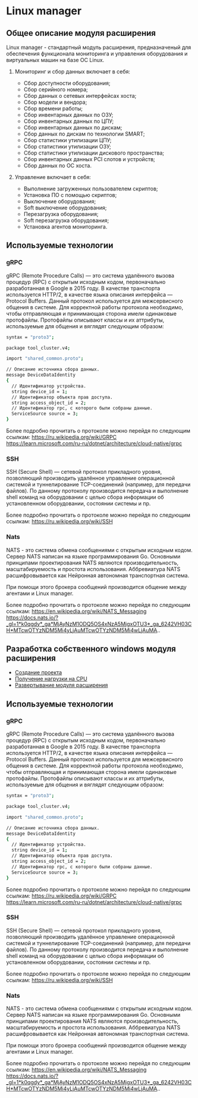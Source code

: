 # Linux manager

## Общее описание модуля расширения

Linux manager - стандартный модуль расширения, предназначеный для обеспечения функционала мониторинга и управления оборудования и виртуальных машин на базе ОС Linux.

1) Мониторинг и сбор данных включает в себя:

   * Сбор доступности оборудования;
   * Сбор серийного номера;
   * Сбор данных о сетевых интерфейсах хоста;
   * Сбор модели и вендора;
   * Сбор времени работы;
   * Сбор инвентарных данных по ОЗУ;
   * Сбор инвентарных данных по ЦПУ;
   * Сбор инвентарных данных по дискам;
   * Сбор данных по дискам по технологии SMART;
   * Сбор статистики утилизации ЦПУ;
   * Сбор статистики утилизации ОЗУ;
   * Сбор статистики утилизации дискового пространства;
   * Сбор инвентарных данных PCI слотов и устройств;
   * Сбор данных по ОС хоста.

2) Управление включает в себя:

   * Выполнение загруженных пользователем скриптов;
   * Установка ПО с помощью скриптов;
   * Выключение оборудования;
   * Soft выключение оборудования;
   * Перезагрузка оборудования;
   * Soft перезагрузка оборудования;
   * Установка агентов мониторинга.
## Используемые технологии

### gRPC

gRPC (Remote Procedure Calls) — это система удалённого вызова процедур (RPC) с открытым исходным кодом, первоначально разработанная в Google в 2015 году. В качестве транспорта используется HTTP/2, в качестве языка описания интерфейса — Protocol Buffers.
Данный протокол используется для межсервисного общения в системе. Для корректной работы протокола необходимо, чтобы отправляющая и принимающая сторона имели одинаковые протофайлы. Протофайлы описывают классы и их аттрибуты, используемые для общения и вяглядят следующим образом:
```bash
syntax = "proto3";

package tool_cluster.v4;

import "shared_common.proto";

// Описание источника сбора данных.
message DeviceDataIdentity
{
  // Идентификатор устройства.
  string device_id = 1;
  // Идентификатор объекта прав доступа.
  string access_object_id = 2;
  // Идентификатор rpc, с которого были собраны данные.
  ServiceSource source = 3;
}
```

Более подробно прочитать о протоколе можно перейдя по следующим ссылкам:
https://ru.wikipedia.org/wiki/GRPC
https://learn.microsoft.com/ru-ru/dotnet/architecture/cloud-native/grpc

### SSH
SSH (Secure Shell) — сетевой протокол прикладного уровня, позволяющий производить удалённое управление операционной системой и туннелирование TCP-соединений (например, для передачи файлов).
По данному протоколу производится передача и выполнение shell команд на оборудовании с целью сбора информации об установленном оборудовании, состоянии системы и пр.

Более подробно прочитать о протоколе можно перейдя по следующим ссылкам:
https://ru.wikipedia.org/wiki/SSH

### Nats
NATS - это система обмена сообщениями с открытым исходным кодом. Сервер NATS написан на языке программирования Go. 
Основными принципами проектирования NATS являются производительность, масштабируемость и простота использования. Аббревиатура NATS расшифровывается как Нейронная автономная транспортная система.

При помощи этого брокера сообщений производится общение между агентами и Linux manager.

Более подробно прочитать о протоколе можно перейдя по следующим ссылкам:
https://en.wikipedia.org/wiki/NATS_Messaging
https://docs.nats.io/?_gl=1*k0qgdy*_ga*MjAyNzM1ODQ5OS4xNzA5MjgxOTU3*_ga_6242VH03CH*MTcwOTYzNDM5Mi4yLjAuMTcwOTYzNDM5Mi4wLjAuMA..

## Разработка собственного windows модуля расширения

* [Создание проекта](./dotnet/create_project/README.md)
* [Получение нагрузки на CPU](./dotnet/cpu_utilization/README.md)
* [Развертывание модуля расширения](./dotnet/deploy/README.md)

## Используемые технологии

### gRPC

gRPC (Remote Procedure Calls) — это система удалённого вызова процедур (RPC) с открытым исходным кодом, первоначально разработанная в Google в 2015 году. В качестве транспорта используется HTTP/2, в качестве языка описания интерфейса — Protocol Buffers.
Данный протокол используется для межсервисного общения в системе. Для корректной работы протокола необходимо, чтобы отправляющая и принимающая сторона имели одинаковые протофайлы. Протофайлы описывают классы и их аттрибуты, используемые для общения и вяглядят следующим образом:
```bash
syntax = "proto3";

package tool_cluster.v4;

import "shared_common.proto";

// Описание источника сбора данных.
message DeviceDataIdentity
{
  // Идентификатор устройства.
  string device_id = 1;
  // Идентификатор объекта прав доступа.
  string access_object_id = 2;
  // Идентификатор rpc, с которого были собраны данные.
  ServiceSource source = 3;
}
```

Более подробно прочитать о протоколе можно перейдя по следующим ссылкам:
https://ru.wikipedia.org/wiki/GRPC
https://learn.microsoft.com/ru-ru/dotnet/architecture/cloud-native/grpc

### SSH
SSH (Secure Shell) — сетевой протокол прикладного уровня, позволяющий производить удалённое управление операционной системой и туннелирование TCP-соединений (например, для передачи файлов).
По данному протоколу производится передача и выполнение shell команд на оборудовании с целью сбора информации об установленном оборудовании, состоянии системы и пр.

Более подробно прочитать о протоколе можно перейдя по следующим ссылкам:
https://ru.wikipedia.org/wiki/SSH

### Nats
NATS - это система обмена сообщениями с открытым исходным кодом. Сервер NATS написан на языке программирования Go. 
Основными принципами проектирования NATS являются производительность, масштабируемость и простота использования. Аббревиатура NATS расшифровывается как Нейронная автономная транспортная система.

При помощи этого брокера сообщений производится общение между агентами и Linux manager.

Более подробно прочитать о протоколе можно перейдя по следующим ссылкам:
https://en.wikipedia.org/wiki/NATS_Messaging
https://docs.nats.io/?_gl=1*k0qgdy*_ga*MjAyNzM1ODQ5OS4xNzA5MjgxOTU3*_ga_6242VH03CH*MTcwOTYzNDM5Mi4yLjAuMTcwOTYzNDM5Mi4wLjAuMA..

